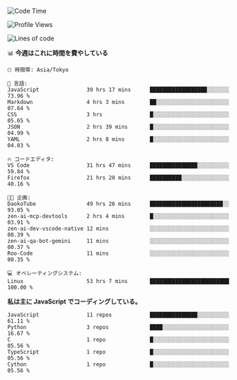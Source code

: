 <!--START_SECTION:waka-->
![Code Time](http://img.shields.io/badge/Code%20Time-364%20hrs%2027%20mins-blue)

![Profile Views](http://img.shields.io/badge/%E3%83%97%E3%83%AD%E3%83%95%E3%82%A3%E3%83%BC%E3%83%AB%E3%83%93%E3%83%A5%E3%83%BC-2-blue)

![Lines of code](https://img.shields.io/badge/%E3%80%8CHello%20World%E3%80%8D%E3%81%8B%E3%82%89%E3%80%81%E7%A7%81%E3%81%AF%E3%81%93%E3%81%86%E6%9B%B8%E3%81%84%E3%81%9F-253.0%20thousand%20%E3%82%B3%E3%83%BC%E3%83%89%E8%A1%8C-blue)

📊 **今週はこれに時間を費やしている** 

```text
🕑︎ 時間帯: Asia/Tokyo

💬 言語: 
JavaScript               39 hrs 17 mins      ██████████████████░░░░░░░   73.96 % 
Markdown                 4 hrs 3 mins        ██░░░░░░░░░░░░░░░░░░░░░░░   07.64 % 
CSS                      3 hrs               █░░░░░░░░░░░░░░░░░░░░░░░░   05.65 % 
JSON                     2 hrs 39 mins       █░░░░░░░░░░░░░░░░░░░░░░░░   04.99 % 
YAML                     2 hrs 8 mins        █░░░░░░░░░░░░░░░░░░░░░░░░   04.03 % 

🔥 コードエディタ: 
VS Code                  31 hrs 47 mins      ███████████████░░░░░░░░░░   59.84 % 
Firefox                  21 hrs 20 mins      ██████████░░░░░░░░░░░░░░░   40.16 % 

🐱‍💻 企画: 
DaokoTube                49 hrs 26 mins      ███████████████████████░░   93.05 % 
zen-ai-mcp-devtools      2 hrs 4 mins        █░░░░░░░░░░░░░░░░░░░░░░░░   03.91 % 
zen-ai-dev-vscode-native 12 mins             ░░░░░░░░░░░░░░░░░░░░░░░░░   00.39 % 
zen-ai-qa-bot-gemini     11 mins             ░░░░░░░░░░░░░░░░░░░░░░░░░   00.37 % 
Roo-Code                 11 mins             ░░░░░░░░░░░░░░░░░░░░░░░░░   00.35 % 

💻 オペレーティングシステム: 
Linux                    53 hrs 7 mins       █████████████████████████   100.00 % 
```

**私は主に JavaScript でコーディングしている。** 

```text
JavaScript               11 repos            ███████████████░░░░░░░░░░   61.11 % 
Python                   3 repos             ████░░░░░░░░░░░░░░░░░░░░░   16.67 % 
C                        1 repo              █░░░░░░░░░░░░░░░░░░░░░░░░   05.56 % 
TypeScript               1 repo              █░░░░░░░░░░░░░░░░░░░░░░░░   05.56 % 
Cython                   1 repo              █░░░░░░░░░░░░░░░░░░░░░░░░   05.56 % 
```




<!--END_SECTION:waka-->
